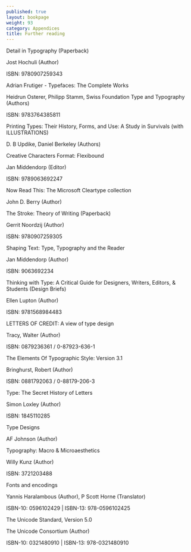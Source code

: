 ```yaml
---
published: true
layout: bookpage
weight: 93
category: Appendices
title: Further reading
---
```


<p class="p1">

<p class="p2">Detail in Typography (Paperback)

<p class="p3">Jost Hochuli (Author)

<p class="p2"><span class="s1">ISBN: 9780907259343</span>

<p class="p1">

<p class="p2">Adrian Frutiger - Typefaces: The Complete Works

<p class="p3">Heidrun Osterer, Philipp Stamm, Swiss Foundation Type and Typography (Authors)

<p class="p2"><span class="s1">ISBN: 9783764385811</span>

<p class="p1">

<p class="p2">Printing Types: Their History, Forms, and Use: A Study in Survivals (with ILLUSTRATIONS)

<p class="p3">D. B Updike,  Daniel Berkeley (Authors)

<p class="p1">

<p class="p2">Creative Characters Format: Flexibound

<p class="p3">Jan Middendorp (Editor)

<p class="p2"><span class="s1">ISBN: 9789063692247</span>

<p class="p1">

<p class="p2">Now Read This: The Microsoft Cleartype collection

<p class="p3">John D. Berry (Author)

<p class="p1">

<p class="p2">The Stroke: Theory of Writing (Paperback)

<p class="p3">Gerrit Noordzij (Author)

<p class="p2"><span class="s1">ISBN: 9780907259305</span>

<p class="p1">

<p class="p2">Shaping Text: Type, Typography and the Reader

<p class="p3">Jan Middendorp  (Author)

<p class="p2"><span class="s1">ISBN: 9063692234</span>

<p class="p1">

<p class="p2">Thinking with Type: A Critical Guide for Designers, Writers, Editors, &amp; Students (Design Briefs)

<p class="p3">Ellen Lupton (Author)

<p class="p2"><span class="s1">ISBN: 9781568984483</span>

<p class="p1">

<p class="p2">LETTERS OF CREDIT: A view of type design

<p class="p3">Tracy, Walter (Author)

<p class="p2"><span class="s1">ISBN: 0879236361 / 0-87923-636-1</span>

<p class="p1">

<p class="p2">The Elements Of Typographic Style: Version 3.1

<p class="p3">Bringhurst, Robert (Author)

<p class="p2"><span class="s1">ISBN: 0881792063 / 0-88179-206-3</span>

<p class="p1">

<p class="p2">Type: The Secret History of Letters

<p class="p3">Simon Loxley (Author)

<p class="p4"><span class="s2">ISBN: </span>1845110285

<p class="p1">

<p class="p2">Type Designs

<p class="p3">AF Johnson (Author)

<p class="p3">

<p class="p1">Typography: Macro &amp; Microaesthetics

<p class="p3">Willy Kunz (Author)

<p class="p4"><span class="s2">ISBN: </span>3721203488

<p class="p4">

<p class="p4">Fonts and encodings

<p class="p1"><span class="s1">Yannis Haralambous</span><span class="s2"> (Author), <span class="s1">P Scott Horne</span> (Translator)</span>

<p class="p4">ISBN-10: 0596102429 | ISBN-13: 978-0596102425

<p class="p4">

<p class="p4">The Unicode Standard, Version 5.0

<p class="p1"><span class="s1">The Unicode Consortium</span><span class="s2"> (Author)</span>

<p class="p1">ISBN-10: 0321480910 | ISBN-13: 978-0321480910</p>